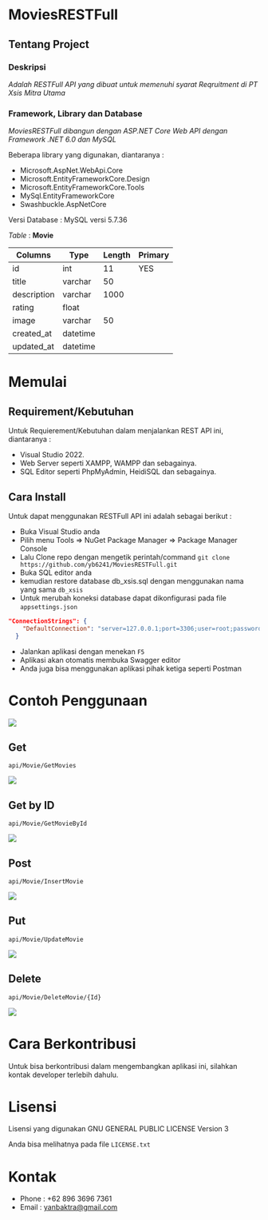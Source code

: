 # MoviesRESTFull

## Tentang Project
### Deskripsi
*Adalah RESTFull API yang dibuat untuk memenuhi syarat Reqruitment di PT Xsis Mitra Utama*

### Framework, Library dan Database
*MoviesRESTFull dibangun dengan ASP.NET Core Web API dengan Framework .NET 6.0 dan MySQL*

Beberapa library yang digunakan, diantaranya :
* Microsoft.AspNet.WebApi.Core
* Microsoft.EntityFrameworkCore.Design
* Microsoft.EntityFrameworkCore.Tools
* MySql.EntityFrameworkCore
* Swashbuckle.AspNetCore

Versi Database : MySQL versi 5.7.36

*Table* : **Movie**

| Columns     | Type        | Length | Primary |
| ----------- | ----------- | ------ | ------- |
| id          | int         | 11     | YES     |
| title       | varchar     | 50     |         |
| description | varchar     | 1000   |         |
| rating      | float       |        |         |
| image       | varchar     | 50     |         |
| created_at  | datetime    |        |         |
| updated_at  | datetime    |        |         |

# Memulai
## Requirement/Kebutuhan
Untuk Requierement/Kebutuhan dalam menjalankan REST API ini, diantaranya :
* Visual Studio 2022.
* Web Server seperti XAMPP, WAMPP dan sebagainya.
* SQL Editor seperti PhpMyAdmin, HeidiSQL dan sebagainya.

## Cara Install
Untuk dapat menggunakan RESTFull API ini adalah sebagai berikut :
* Buka Visual Studio anda
* Pilih menu Tools => NuGet Package Manager => Package Manager Console
* Lalu Clone repo dengan mengetik perintah/command `git clone https://github.com/yb6241/MoviesRESTFull.git`
* Buka SQL editor anda
* kemudian restore database db_xsis.sql dengan menggunakan nama yang sama `db_xsis`
* Untuk merubah koneksi database dapat dikonfigurasi pada file `appsettings.json`
```json
"ConnectionStrings": {
    "DefaultConnection": "server=127.0.0.1;port=3306;user=root;password=;database=db_xsis;"
  }
```
* Jalankan aplikasi dengan menekan `F5`
* Aplikasi akan otomatis membuka Swagger editor
* Anda juga bisa menggunakan aplikasi pihak ketiga seperti Postman

# Contoh Penggunaan
<img src="images/index.jpeg">

## Get
`api/Movie/GetMovies`

<img src="images/get.jpeg">

## Get by ID
`api/Movie/GetMovieById`

<img src="images/getbyid.jpeg">

## Post
`api/Movie/InsertMovie`

<img src="images/post.jpeg">

## Put
`api/Movie/UpdateMovie`

<img src="images/put.jpeg">

## Delete
`api/Movie/DeleteMovie/{Id}`

<img src="images/delete.jpeg">

# Cara Berkontribusi
Untuk bisa berkontribusi dalam mengembangkan aplikasi ini, silahkan kontak developer terlebih dahulu.

# Lisensi
Lisensi yang digunakan GNU GENERAL PUBLIC LICENSE Version 3

Anda bisa melihatnya pada file `LICENSE.txt`

# Kontak
- Phone : +62 896 3696 7361
- Email : yanbaktra@gmail.com